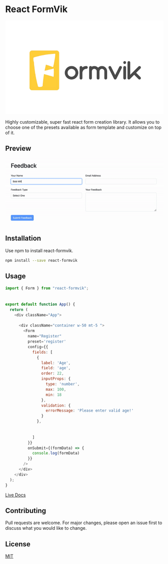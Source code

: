 # React FormVik

![React FormVik](https://raw.githubusercontent.com/vvkkumar06/react-formvik/main/.storybook/formvik-logo.png)

Highly customizable, super fast react form creation library. It allows you to choose one of the presets available as form template and customize on top of it.

## Preview
![](https://raw.githubusercontent.com/vvkkumar06/react-formvik/main/src/assets/feedback.gif)

## Installation

Use npm to install react-formvik.

```bash
npm install --save react-formvik
```

## Usage

```javascript
import { Form } from "react-formvik";


export default function App() {
  return (
    <div className="App">

      <div className="container w-50 mt-5 ">
        <Form
          name="Register"
          preset='register'
          config={{
            fields: [
              {
                label: 'Age',
                field: 'age',
                order: 22,
                inputProps: {
                  type: 'number',
                  max: 100,
                  min: 18
                },
                validation: {
                  errorMessage: 'Please enter valid age!'
                }
              },
            
           
            ]
          }}
          onSubmit={(formData) => {
            console.log(formData)
          }}
        />
      </div>
    </div>
  );
}

```
[Live Docs](https://fascinating-paletas-04c303.netlify.app/?path=/story/introduction-using-preset-config--using-preset-config)

## Contributing

Pull requests are welcome. For major changes, please open an issue first
to discuss what you would like to change.

## License

[MIT](https://choosealicense.com/licenses/mit/)